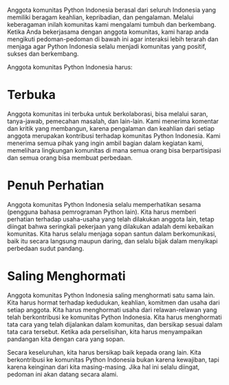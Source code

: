 Anggota komunitas Python Indonesia berasal dari seluruh Indonesia yang memiliki
beragam keahlian, kepribadian, dan pengalaman. Melalui keberagaman inilah
komunitas kami mengalami tumbuh dan berkembang. Ketika Anda bekerjasama dengan
anggota komunitas, kami harap anda mengikuti pedoman-pedoman di bawah ini agar
interaksi lebih terarah dan menjaga agar Python Indonesia selalu menjadi
komunitas yang positif, sukses dan berkembang.

Anggota komunitas Python Indonesia harus:

Terbuka
=======

Anggota komunitas ini terbuka untuk berkolaborasi, bisa melalui saran,
tanya-jawab, pemecahan masalah, dan lain-lain. Kami menerima komentar dan
kritik yang membangun, karena pengalaman dan keahlian dari setiap anggota
merupakan kontribusi terhadap komunitas Python Indonesia. Kami menerima semua
pihak yang ingin ambil bagian dalam kegiatan kami, memelihara lingkungan
komunitas di mana semua orang bisa berpartisipasi dan semua orang bisa membuat
perbedaan.

Penuh Perhatian
===============

Anggota komunitas Python Indonesia selalu memperhatikan sesama (pengguna bahasa
pemrograman Python lain). Kita harus memberi perhatian terhadap usaha-usaha
yang telah dilakukan anggota lain, tetap diingat bahwa seringkali pekerjaan
yang dilakukan adalah demi kebaikan komunitas. Kita harus selalu menjaga sopan
santun dalam berkomunikasi, baik itu secara langsung maupun daring, dan selalu
bijak dalam menyikapi perbedaan sudut pandang.

Saling Menghormati
==================

Anggota komunitas Python Indonesia saling menghormati satu sama lain. Kita
harus hormat terhadap kedudukan, keahlian, komitmen dan usaha dari setiap
anggota. Kita harus menghormati usaha dari relawan-relawan yang telah
berkontribusi ke komunitas Python Indonesia. Kita harus menghormati tata cara
yang telah dijalankan dalam komunitas, dan bersikap sesuai dalam tata cara
tersebut. Ketika ada perselisihan, kita harus menyampaikan pandangan kita
dengan cara yang sopan.

Secara keseluruhan, kita harus bersikap baik kepada orang lain. Kita
berkontribusi ke komunitas Python Indonesia bukan karena kewajiban, tapi karena
keinginan dari kita masing-masing. Jika hal ini selalu diingat, pedoman ini
akan datang secara alami.

